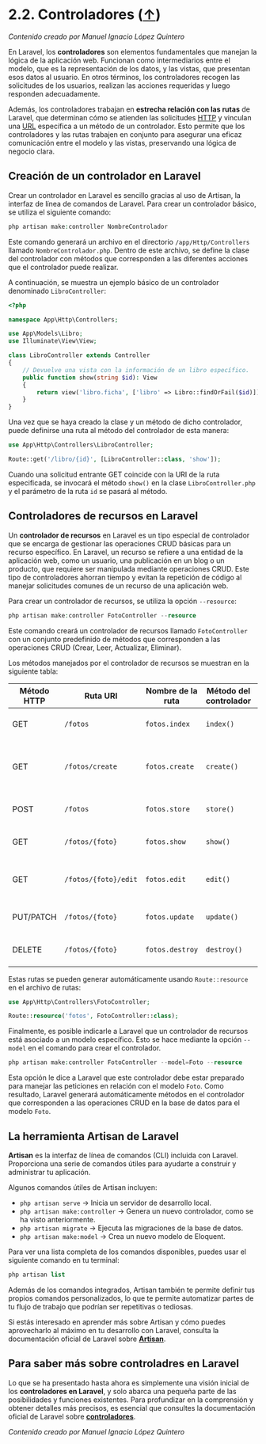 # 2.2. Controladores ([↑](README.md))

_Contenido creado por Manuel Ignacio López Quintero_

En Laravel, los **controladores** son elementos fundamentales que manejan la lógica de la aplicación web. Funcionan como intermediarios entre el modelo, que es la representación de los datos, y las vistas, que presentan esos datos al usuario. En otros términos, los controladores recogen las solicitudes de los usuarios, realizan las acciones requeridas y luego responden adecuadamente.

Además, los controladores trabajan en **estrecha relación con las rutas** de Laravel, que determinan cómo se atienden las solicitudes [HTTP](#http) y vinculan una [URL](#url) específica a un método de un controlador. Esto permite que los controladores y las rutas trabajen en conjunto para asegurar una eficaz comunicación entre el modelo y las vistas, preservando una lógica de negocio clara.

## Creación de un controlador en Laravel

Crear un controlador en Laravel es sencillo gracias al uso de Artisan, la interfaz de línea de comandos de Laravel. Para crear un controlador básico, se utiliza el siguiente comando:

```php
php artisan make:controller NombreControlador
```

Este comando generará un archivo en el directorio `/app/Http/Controllers` llamado `NombreControlador.php`. Dentro de este archivo, se define la clase del controlador con métodos que corresponden a las diferentes acciones que el controlador puede realizar.

A continuación, se muestra un ejemplo básico de un controlador denominado `LibroController`:

```php
<?php

namespace App\Http\Controllers;

use App\Models\Libro;
use Illuminate\View\View;

class LibroController extends Controller
{
    // Devuelve una vista con la información de un libro específico.
    public function show(string $id): View
    {
        return view('libro.ficha', ['libro' => Libro::findOrFail($id)]);
    }
}
```

Una vez que se haya creado la clase y un método de dicho controlador, puede definirse una ruta al método del controlador de esta manera:

```php
use App\Http\Controllers\LibroController;

Route::get('/libro/{id}', [LibroController::class, 'show']);
```

Cuando una solicitud entrante GET coincide con la URI de la ruta especificada, se invocará el método `show()` en la clase `LibroController.php` y el parámetro de la ruta `id` se pasará al método.

## Controladores de recursos en Laravel

Un **controlador de recursos** en Laravel es un tipo especial de controlador que se encarga de gestionar las operaciones CRUD básicas para un recurso específico. En Laravel, un recurso se refiere a una entidad de la aplicación web, como un usuario, una publicación en un blog o un producto, que requiere ser manipulada mediante operaciones CRUD. Este tipo de controladores ahorran tiempo y evitan la repetición de código al manejar solicitudes comunes de un recurso de una aplicación web.

Para crear un controlador de recursos, se utiliza la opción `--resource`:

```php
php artisan make:controller FotoController --resource
```

Este comando creará un controlador de recursos llamado `FotoController` con un conjunto predefinido de métodos que corresponden a las operaciones CRUD (Crear, Leer, Actualizar, Eliminar).

Los métodos manejados por el controlador de recursos se muestran en la siguiente tabla:

| Método HTTP | Ruta URI            | Nombre de la ruta | Método del controlador | Descripción                                    |
|------------|---------------------|------------------|----------------------|------------------------------------------------|
| GET        | `/fotos`            | `fotos.index`   | `index()`           | Muestra una lista de fotos                     |
| GET        | `/fotos/create`     | `fotos.create`  | `create()`          | Muestra el formulario para crear una nueva foto |
| POST       | `/fotos`            | `fotos.store`   | `store()`           | Guarda la nueva foto creada                    |
| GET        | `/fotos/{foto}`     | `fotos.show`    | `show()`            | Muestra una foto específica                    |
| GET        | `/fotos/{foto}/edit`| `fotos.edit`    | `edit()`            | Muestra el formulario para editar una foto     |
| PUT/PATCH  | `/fotos/{foto}`     | `fotos.update`  | `update()`          | Actualiza una foto específica                  |
| DELETE     | `/fotos/{foto}`     | `fotos.destroy` | `destroy()`         | Elimina una foto específica                    |

Estas rutas se pueden generar automáticamente usando `Route::resource` en el archivo de rutas:

```php
use App\Http\Controllers\FotoController;

Route::resource('fotos', FotoController::class);
```

Finalmente, es posible indicarle a Laravel que un controlador de recursos está asociado a un modelo específico. Esto se hace mediante la opción `--model` en el comando para crear el controlador.

```php
php artisan make:controller FotoController --model=Foto --resource
```

Esta opción le dice a Laravel que este controlador debe estar preparado para manejar las peticiones en relación con el modelo `Foto`. Como resultado, Laravel generará automáticamente métodos en el controlador que corresponden a las operaciones CRUD en la base de datos para el modelo `Foto`.

## La herramienta Artisan de Laravel

**Artisan** es la interfaz de línea de comandos (CLI) incluida con Laravel. Proporciona una serie de comandos útiles para ayudarte a construir y administrar tu aplicación.

Algunos comandos útiles de Artisan incluyen:

- `php artisan serve` → Inicia un servidor de desarrollo local.  
- `php artisan make:controller` → Genera un nuevo controlador, como se ha visto anteriormente.  
- `php artisan migrate` → Ejecuta las migraciones de la base de datos.  
- `php artisan make:model` → Crea un nuevo modelo de Eloquent.  

Para ver una lista completa de los comandos disponibles, puedes usar el siguiente comando en tu terminal:

```php
php artisan list
```

Además de los comandos integrados, Artisan también te permite definir tus propios comandos personalizados, lo que te permite automatizar partes de tu flujo de trabajo que podrían ser repetitivas o tediosas.

Si estás interesado en aprender más sobre Artisan y cómo puedes aprovecharlo al máximo en tu desarrollo con Laravel, consulta la documentación oficial de Laravel sobre **[Artisan](https://laravel.com/docs/artisan)**.

## Para saber más sobre controladres en Laravel

Lo que se ha presentado hasta ahora es simplemente una visión inicial de los **controladores en Laravel**, y solo abarca una pequeña parte de las posibilidades y funciones existentes. Para profundizar en la comprensión y obtener detalles más precisos, es esencial que consultes la documentación oficial de Laravel sobre **[controladores](https://laravel.com/docs/controllers)**.

_Contenido creado por Manuel Ignacio López Quintero_
